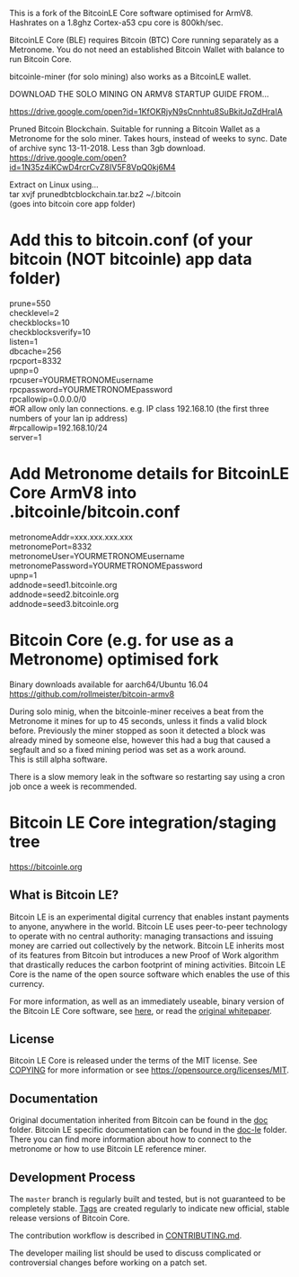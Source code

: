 This is a fork of the BitcoinLE Core software optimised for ArmV8. Hashrates on a 1.8ghz Cortex-a53 cpu core is 800kh/sec.

BitcoinLE Core (BLE) requires Bitcoin (BTC) Core running separately as a Metronome.
You do not need an established Bitcoin Wallet with balance to run Bitcoin Core.

bitcoinle-miner (for solo mining) also works as a BitcoinLE wallet.

DOWNLOAD THE SOLO MINING ON ARMV8 STARTUP GUIDE FROM...

https://drive.google.com/open?id=1KfOKRjyN9sCnnhtu8SuBkitJqZdHraIA

Pruned Bitcoin Blockchain. Suitable for running a Bitcoin Wallet as a Metronome for the solo miner. Takes hours, instead of weeks to sync. Date of archive sync 13-11-2018. Less than 3gb download.  
https://drive.google.com/open?id=1N35z4iKCwD4rcrCvZ8IV5F8VpQ0kj6M4

Extract on Linux using...  
tar xvjf prunedbtcblockchain.tar.bz2 ~/.bitcoin  
(goes into bitcoin core app folder)  

# Add this to bitcoin.conf (of your bitcoin (NOT bitcoinle) app data folder)  
prune=550  
checklevel=2  
checkblocks=10  
checkblocksverify=10  
listen=1  
dbcache=256  
rpcport=8332  
upnp=0  
rpcuser=YOURMETRONOMEusername  
rpcpassword=YOURMETRONOMEpassword  
rpcallowip=0.0.0.0/0  
#OR allow only lan connections. e.g. IP class 192.168.10 (the first three numbers of your lan ip address)  
#rpcallowip=192.168.10/24  
server=1  

# Add Metronome details for BitcoinLE Core ArmV8 into .bitcoinle/bitcoin.conf  
metronomeAddr=xxx.xxx.xxx.xxx  
metronomePort=8332  
metronomeUser=YOURMETRONOMEusername  
metronomePassword=YOURMETRONOMEpassword  
upnp=1  
addnode=seed1.bitcoinle.org  
addnode=seed2.bitcoinle.org  
addnode=seed3.bitcoinle.org  

# Bitcoin Core (e.g. for use as a Metronome) optimised fork  
Binary downloads available for aarch64/Ubuntu 16.04  
https://github.com/rollmeister/bitcoin-armv8  

During solo minig, when the bitcoinle-miner receives a beat from the Metronome it mines for up to 45 seconds, unless it finds a valid block before. Previously the miner stopped as soon it detected a block was already mined by someone else, however this had a bug that caused a segfault and so a fixed mining period was set as a work around.  
This is still alpha software.

There is a slow memory leak in the software so restarting say using a cron job once a week is recommended.

Bitcoin LE Core integration/staging tree
=====================================

https://bitcoinle.org

What is Bitcoin LE?
----------------

Bitcoin LE is an experimental digital currency that enables instant payments to
anyone, anywhere in the world. Bitcoin LE uses peer-to-peer technology to operate
with no central authority: managing transactions and issuing money are carried
out collectively by the network. Bitcoin LE inherits most of its features from Bitcoin but introduces a new Proof of Work algorithm that drastically reduces the carbon footprint of mining activities. Bitcoin LE Core is the name of the open source
software which enables the use of this currency.

For more information, as well as an immediately useable, binary version of
the Bitcoin LE Core software, see [here](../../releases), or read the
[original whitepaper](whitepaper/README.md).

License
-------

Bitcoin LE Core is released under the terms of the MIT license. See [COPYING](COPYING) for more
information or see https://opensource.org/licenses/MIT.

Documentation
------------

Original documentation inherited from Bitcoin can be found in the [doc](doc) folder.
Bitcoin LE specific documentation can be found in the [doc-le](doc-le) folder. There you can find more information about how to connect to the metronome or how to use Bitcoin LE reference miner.

Development Process
-------------------

The `master` branch is regularly built and tested, but is not guaranteed to be
completely stable. [Tags](../../releases) are created
regularly to indicate new official, stable release versions of Bitcoin Core.

The contribution workflow is described in [CONTRIBUTING.md](CONTRIBUTING.md).

The developer mailing list should be used to discuss complicated or controversial changes before working
on a patch set.
